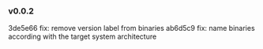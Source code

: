 ### v0.0.2

3de5e66 fix: remove version label from binaries
ab6d5c9 fix: name binaries according with the target system architecture
